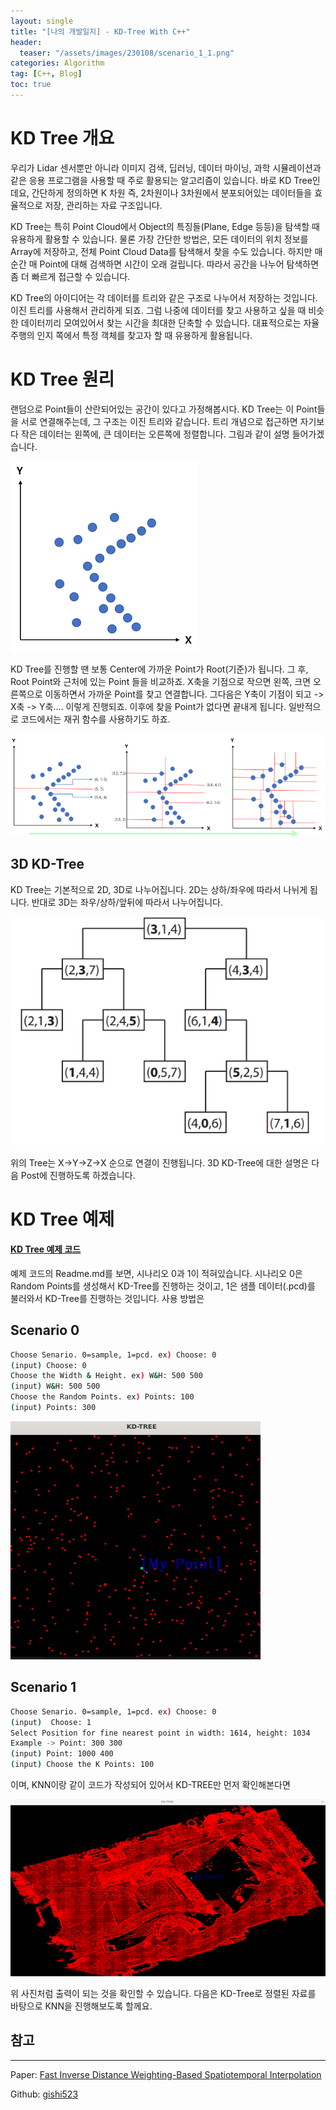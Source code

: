 ```yaml
---
layout: single
title: "[나의 개발일지] - KD-Tree With C++"
header:
  teaser: "/assets/images/230108/scenario_1_1.png"
categories: Algorithm
tag: [C++, Blog]
toc: true
---
```


# KD Tree 개요

우리가 Lidar 센서뿐만 아니라 이미지 검색, 딥러닝, 데이터 마이닝, 과학 시뮬레이션과 같은 응용 프로그램을 사용할 때 주로 활용되는 알고리즘이 있습니다. 바로 KD Tree인데요, 간단하게 정의하면 K 차원 즉, 2차원이나 3차원에서 분포되어있는 데이터들을 효율적으로 저장, 관리하는 자료 구조입니다.

KD Tree는 특히 Point Cloud에서 Object의 특징들(Plane, Edge 등등)을 탐색할 때 유용하게 활용할 수 있습니다. 물론 가장 간단한 방법은, 모든 데이터의 위치 정보를 Array에 저장하고, 전체 Point Cloud Data를 탐색해서 찾을 수도 있습니다. 하지만 매 순간 매 Point에 대해 검색하면 시간이 오래 걸립니다. 따라서 공간을 나누어 탐색하면 좀 더 빠르게 접근할 수 있습니다.

KD Tree의 아이디어는 각 데이터를 트리와 같은 구조로 나누어서 저장하는 것입니다. 이진 트리를 사용해서 관리하게 되죠. 그럼 나중에 데이터를 찾고 사용하고 싶을 때 비슷한 데이터끼리 모여있어서 찾는 시간을 최대한 단축할 수 있습니다. 대표적으로는 자율주행의 인지 쪽에서 특정 객체를 찾고자 할 때 유용하게 활용됩니다.

# KD Tree 원리

랜덤으로 Point들이 산란되어있는 공간이 있다고 가정해봅시다. KD Tree는 이 Point들을 서로 연결해주는데, 그 구조는 이진 트리와 같습니다. 트리 개념으로 접근하면 자기보다 작은 데이터는 왼쪽에, 큰 데이터는 오른쪽에 정렬합니다. 그림과 같이 설명 들어가겠습니다.

![KD-TREE](/assets/images/230108/kd_tree_1.png)

KD Tree를 진행할 땐 보통 Center에 가까운 Point가 Root(기준)가 됩니다. 그 후, Root Point와 근처에 있는 Point 들을 비교하죠. X축을 기점으로 작으면 왼쪽, 크면 오른쪽으로 이동하면서 가까운 Point를 찾고 연결합니다. 그다음은 Y축이 기점이 되고 -> X축 -> Y축…. 이렇게 진행되죠. 이후에 찾을 Point가 없다면 끝내게 됩니다. 일반적으로 코드에서는 재귀 함수를 사용하기도 하죠.

![KD-TREE_1](/assets/images/230108/kd_tree_221.png)

## 3D KD-Tree
KD Tree는 기본적으로 2D, 3D로 나누어집니다. 2D는 상하/좌우에 따라서 나뉘게 됩니다. 반대로 3D는 좌우/상하/앞뒤에 따라서 나누어집니다.

![kd_tree_graph](/assets/images/230108/kd_tree_graph.png)

위의 Tree는 X→Y→Z→X 순으로 연결이 진행됩니다. 3D KD-Tree에 대한 설명은 다음 Post에 진행하도록 하겠습니다.


# KD Tree 예제
#### [KD Tree 예제 코드](https://github.com/kangminsu1/KD-Tree_and_KNN)

예제 코드의 Readme.md를 보면, 시나리오 0과 1이 적혀있습니다. 시나리오 0은 Random Points를 생성해서 KD-Tree를 진행하는 것이고, 1은 샘플 데이터(.pcd)를 불러와서 KD-Tree를 진행하는 것입니다. 사용 방법은


## Scenario 0


```bash
Choose Senario. 0=sample, 1=pcd. ex) Choose: 0
(input) Choose: 0
Choose the Width & Height. ex) W&H: 500 500
(input) W&H: 500 500
Choose the Random Points. ex) Points: 100
(input) Points: 300
```

![Scenario_Random](/assets/images/230108/scenario_0.png)

## Scenario 1

```bash
Choose Senario. 0=sample, 1=pcd. ex) Choose: 0
(input)  Choose: 1
Select Position for fine nearest point in width: 1614, height: 1034
Example -> Point: 300 300
(input) Point: 1000 400
(input) Choose the K Points: 100
```
이며, KNN이랑 같이 코드가 작성되어 있어서 KD-TREE만 먼저 확인해본다면

![kdtree_sample.pcd](/assets/images/230108/scenario_1_1.png)

위 사진처럼 출력이 되는 것을 확인할 수 있습니다. 다음은 KD-Tree로 정렬된 자료를 바탕으로 KNN을 진행해보도록 할께요.


## 참고
 
---
Paper: [Fast Inverse Distance Weighting-Based Spatiotemporal Interpolation](https://www.researchgate.net/publication/265394970_Fast_Inverse_Distance_Weighting-Based_Spatiotemporal_Interpolation_A_Web-Based_Application_of_Interpolating_Daily_Fine_Particulate_Matter_PM25_in_the_Contiguous_US_Using_Parallel_Programming_and_k-d_T)

Github: [gishi523]([https://github.com/gishi523/kd-tree)

